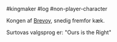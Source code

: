 #kingmaker #log #non-player-character

Kongen af [Brevoy](Brevoy.md), snedig fremfor kæk.
Surtovas valgsprog er: "Ours is the Right"
